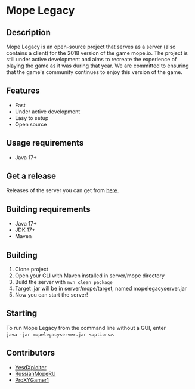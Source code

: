 # Mope Legacy

## Description

Mope Legacy is an open-source project that serves as a server (also contains a client) for the 2018 version of the game mope.io. The project is still under active development and aims to recreate the experience of playing the game as it was during that year. We are committed to ensuring that the game's community continues to enjoy this version of the game.

## Features

* Fast
* Under active development
* Easy to setup
* Open source

## Usage requirements

* Java 17+

## Get a release

Releases of the server you can get from [here](https://github.com/YesdXploiter/mope-legacy/releases).

## Building requirements

* Java 17+
* JDK 17+
* Maven

## Building

1. Clone project
2. Open your CLI with Maven installed in server/mope directory
3. Build the server with `mvn clean package`
4. Target .jar will be in server/mope/target, named mopelegacyserver.jar
5. Now you can start the server!

## Starting
To run Mope Legacy from the command line without a GUI, enter  
`java -jar mopelegacyserver.jar <options>`.

## Contributors
* [YesdXploiter](https://github.com/YesdXploiter)
* [RussianMopeRU](https://github.com/RussianMopeRU)
* [ProXYGamer1](https://github.com/ProXYGamer1)
